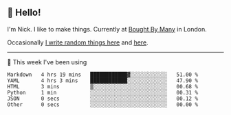 ## 👋 Hello! 

I'm Nick. I like to make things. Currently at [Bought By Many](https://boughtbymany.com) in London.

Occasionally [I write random things here](https://nicksnell.com) and [here](https://twitter.com/nicksnell).

-------

🚀 This week I've been using

<!--START_SECTION:waka-->

```text
Markdown   4 hrs 19 mins   ████████████▓░░░░░░░░░░░░   51.00 %
YAML       4 hrs 3 mins    ████████████░░░░░░░░░░░░░   47.90 %
HTML       3 mins          ▒░░░░░░░░░░░░░░░░░░░░░░░░   00.68 %
Python     1 min           ░░░░░░░░░░░░░░░░░░░░░░░░░   00.31 %
JSON       0 secs          ░░░░░░░░░░░░░░░░░░░░░░░░░   00.12 %
Other      0 secs          ░░░░░░░░░░░░░░░░░░░░░░░░░   00.00 %
```

<!--END_SECTION:waka-->
